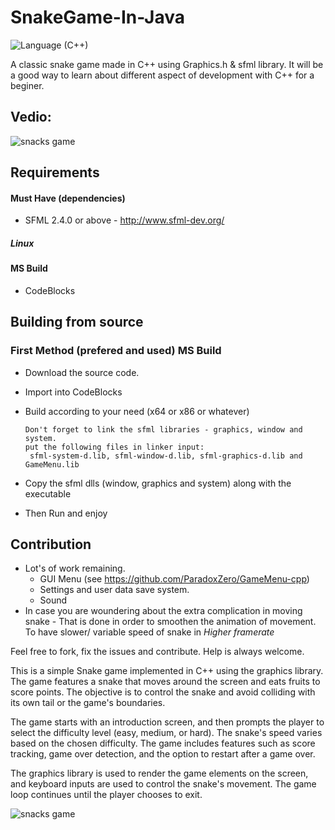 # SnakeGame-In-Java
![Language (C++)](https://img.shields.io/badge/powered_by-C++-brightgreen.svg?style=flat-square)


A classic snake game made in C++ using Graphics.h & sfml library.
It will be a good way to learn about different aspect of development with C++ for a beginer.


## Vedio: 
![snacks game](https://github.com/isratjahan829/SnakeGame-In-Java/assets/120164134/acf0c1d9-f7b4-4d9a-a2a7-8e02b80adb40)

## Requirements

#### Must Have (dependencies)
- SFML 2.4.0 or above - http://www.sfml-dev.org/
##### Linux
   
#### MS Build
 * CodeBlocks

## Building from source

### First Method (prefered and used) MS Build

  * Download the source code.
  * Import into CodeBlocks
  * Build according to your need (x64 or x86 or whatever)
   
    ```
    Don't forget to link the sfml libraries - graphics, window and system.
    put the following files in linker input:
     sfml-system-d.lib, sfml-window-d.lib, sfml-graphics-d.lib and GameMenu.lib
    ```
  * Copy the sfml dlls (window, graphics and system) along with the executable
  * Then Run and enjoy
  
 
## Contribution
 
  * Lot's of work remaining.
     * GUI Menu (see https://github.com/ParadoxZero/GameMenu-cpp)
     * Settings and user data save system.
     * Sound
  * In case you are woundering about the extra complication in moving snake -
      That is done in order to smoothen the animation of movement. To have slower/ variable speed of snake
      in *Higher framerate*

Feel free to fork, fix the issues and contribute. Help is always welcome.

This is a simple Snake game implemented in C++ using the graphics library. The game features a snake that moves around the screen and eats fruits to score points. The objective is to control the snake and avoid colliding with its own tail or the game's boundaries.

The game starts with an introduction screen, and then prompts the player to select the difficulty level (easy, medium, or hard). The snake's speed varies based on the chosen difficulty. The game includes features such as score tracking, game over detection, and the option to restart after a game over.

The graphics library is used to render the game elements on the screen, and keyboard inputs are used to control the snake's movement. The game loop continues until the player chooses to exit.


![snacks game](https://github.com/isratjahan829/SnakeGame-In-Java/assets/120164134/acf0c1d9-f7b4-4d9a-a2a7-8e02b80adb40)
